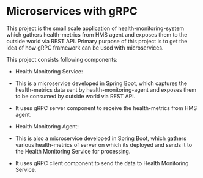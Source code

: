 # Microservices with gRPC

This project is the small scale application of health-monitoring-system which gathers health-metrics from HMS agent and exposes them to the outside world via REST API. Primary purpose of this project is to get the idea of how gRPC framework can be used with microservices.

This project consists following components:
- Health Monitoring Service:
- This is a microservice developed in Spring Boot, which captures the health-metrics data sent by health-monitoring-agent and exposes them to be consumed by outside world via REST API.
- It uses gRPC server component to receive the health-metrics from HMS agent.

- Health Monitoring Agent:
- This is also a microservice developed in Spring Boot, which gathers various health-metrics of server on which its deployed and sends it to the Health Monitoring Service for processing.
- It uses gRPC client component to send the data to Health Monitoring Service.
